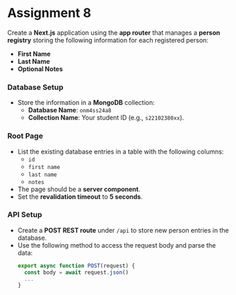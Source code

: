 # Assignment 8

Create a **Next.js** application using the **app router** that manages a **person registry** storing the following information for each registered person:
- **First Name**
- **Last Name**
- **Optional Notes**

### Database Setup
- Store the information in a **MongoDB** collection:
  - **Database Name**: `onm4ss24a8`
  - **Collection Name**: Your student ID (e.g., `s22102380xx`).

### Root Page
- List the existing database entries in a table with the following columns:
  - `id`
  - `first name`
  - `last name`
  - `notes`
- The page should be a **server component**.
- Set the **revalidation timeout** to **5 seconds**.

### API Setup
- Create a **POST REST route** under `/api` to store new person entries in the database.
- Use the following method to access the request body and parse the data:
  ```js
  export async function POST(request) {
    const body = await request.json()
    ...
  }
